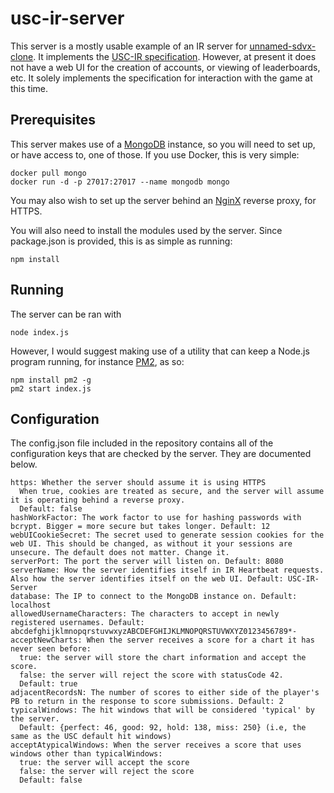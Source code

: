 # usc-ir-server

This server is a mostly usable example of an IR server for [unnamed-sdvx-clone](https://github.com/Drewol/unnamed-sdvx-clone).
It implements the [USC-IR specification](https://uscir.readthedocs.io/en/latest/index.html).
However, at present it does not have a web UI for the creation of accounts, or viewing of leaderboards, etc.
It solely implements the specification for interaction with the game at this time.

## Prerequisites

This server makes use of a [MongoDB](https://www.mongodb.com/) instance, so you will need to set up, or have access to, one of those.
If you use Docker, this is very simple:

```
docker pull mongo
docker run -d -p 27017:27017 --name mongodb mongo
```

You may also wish to set up the server behind an [NginX](https://nginx.com/) reverse proxy, for HTTPS.

You will also need to install the modules used by the server. Since package.json is provided, this is as simple as running: 

```
npm install
```

## Running

The server can be ran with 

```
node index.js
```

However, I would suggest making use of a utility that can keep a Node.js program running, for instance [PM2](https://pm2.keymetrics.io/), as so:

```
npm install pm2 -g
pm2 start index.js
```

## Configuration

The config.json file included in the repository contains all of the configuration keys that are checked by the server. They are documented below.

```
https: Whether the server should assume it is using HTTPS
  When true, cookies are treated as secure, and the server will assume it is operating behind a reverse proxy.
  Default: false
hashWorkFactor: The work factor to use for hashing passwords with bcrypt. Bigger = more secure but takes longer. Default: 12
webUICookieSecret: The secret used to generate session cookies for the web UI. This should be changed, as without it your sessions are unsecure. The default does not matter. Change it.
serverPort: The port the server will listen on. Default: 8080
serverName: How the server identifies itself in IR Heartbeat requests. Also how the server identifies itself on the web UI. Default: USC-IR-Server
database: The IP to connect to the MongoDB instance on. Default: localhost
allowedUsernameCharacters: The characters to accept in newly registered usernames. Default: abcdefghijklmnopqrstuvwxyzABCDEFGHIJKLMNOPQRSTUVWXYZ0123456789*-
acceptNewCharts: When the server receives a score for a chart it has never seen before:
  true: the server will store the chart information and accept the score.
  false: the server will reject the score with statusCode 42.
  Default: true
adjacentRecordsN: The number of scores to either side of the player's PB to return in the response to score submissions. Default: 2
typicalWindows: The hit windows that will be considered 'typical' by the server. 
  Default: {perfect: 46, good: 92, hold: 138, miss: 250} (i.e, the same as the USC default hit windows)
acceptAtypicalWindows: When the server receives a score that uses windows other than typicalWindows:
  true: the server will accept the score
  false: the server will reject the score
  Default: false
```
